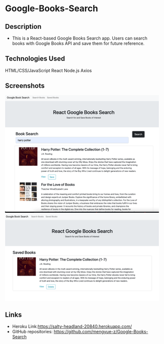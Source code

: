# Google-Books-Search

## Description

* This is a React-based Google Books Search app. Users can search books with Google Books API and save them for future reference.

## Technologies Used
HTML/CSS/JavaScript
React
Node.js
Axios

## Screenshots
![App Screenshot](./client/public/images/screenshot1.png)
![App Screenshot](./client/public/images/screenshot2.png)

## Links

* Heroku Link:https://salty-headland-20840.herokuapp.com/
* GitHub repositories: https://github.com/mengyue-z/Google-Books-Search


